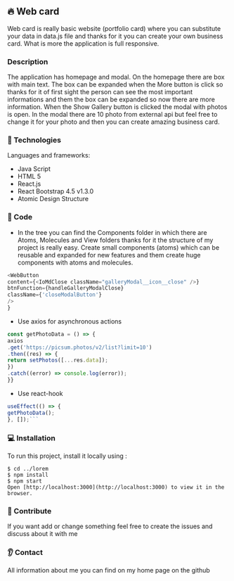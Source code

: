 <h2> 🔥 Web card </h2>

Web card is really basic website (portfolio card) where you can substitute your data in data.js file and thanks for it you can create your own business card. What is more the application is full responsive. 

###  Description
The application has homepage and modal. On the homepage there are box with main text. The box can be expanded when the More button is click so thanks for it of first sight the person can see the most important informations and them the box can be expanded so now there are more information. When the Show Gallery button is clicked the modal with photos is open. In the modal there are 10 photo from external api but feel free to change it for your photo and then you can create amazing business card. 
### :eyes: Technologies

Languages and frameworks:

- Java Script
- HTML 5
- React.js
- React Bootstrap 4.5 v1.3.0
- Atomic Design Structure

### :see_no_evil: Code

- In the tree you can find the Components folder in which there are Atoms, Molecules and View folders thanks for it the structure of my project is really easy. Create small components (atoms) which can be reusable and expanded for new features and them create huge components with atoms and molecules.

```javascript
<WebButton
content={<IoMdClose className="galleryModal__icon__close" />}
btnFunction={handleGalleryModalClose}
className={'closeModalButton'}
/>
}
```

- Use axios for asynchronous actions

```javascript
const getPhotoData = () => {
axios
.get('https://picsum.photos/v2/list?limit=10')
.then((res) => {
return setPhotos([...res.data]);
})
.catch((error) => console.log(error));
}}
```

- Use react-hook

````javascript
useEffect(() => {
getPhotoData();
}, []);```
````
### 💻 Installation
To run this project, install it locally using :

```
$ cd ../lorem
$ npm install
$ npm start
Open [http://localhost:3000](http://localhost:3000) to view it in the browser.
```
### :couple: Contribute

If you want add or change something feel free to create the issues and discuss about it with me

### :ear: Contact
All information about me you can find on my home page on the github 
